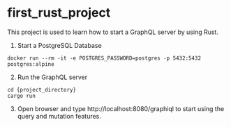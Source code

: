 # first_rust_project

This project is used to learn how to start a GraphQL server by using Rust.

1. Start a PostgreSQL Database
```shell
docker run --rm -it -e POSTGRES_PASSWORD=postgres -p 5432:5432 postgres:alpine
```

2. Run the GraphQL server
```shell
cd {project_directory}
cargo run
```

3. Open browser and type http://localhost:8080/graphiql to start using the query and mutation features.

